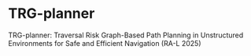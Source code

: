 # TRG-planner
TRG-planner: Traversal Risk Graph-Based Path Planning in Unstructured Environments for Safe and Efficient Navigation (RA-L 2025)
